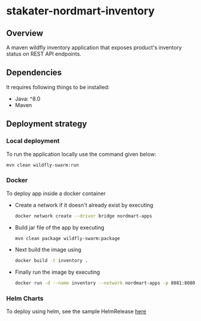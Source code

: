 # stakater-nordmart-inventory

## Overview

A maven wildfly inventory application that exposes product's inventory status on REST API endpoints.

## Dependencies

It requires following things to be installed:

* Java: ^8.0
* Maven

## Deployment strategy

### Local deployment

To run the application locally use the command given below:

```bash
mvn clean wildfly-swarm:run
```

### Docker

To deploy app inside a docker container

* Create a network if it doesn't already exist by executing

  ```bash
  docker network create --driver bridge nordmart-apps
  ```

* Build jar file of the app by executing

  ```bash
  mvn clean package wildfly-swarm:package
  ```

* Next build the image using

  ```bash
  docker build -t inventory .
  ```

* Finally run the image by executing

  ```bash
  docker run -d --name inventory --network nordmart-apps -p 8081:8080 inventory
  ```

### Helm Charts

To deploy using helm, see the sample HelmRelease [here](https://github.com/stakater-lab/nordmart-dev-apps/blob/master/releases/inventory-helm-release.yaml)

